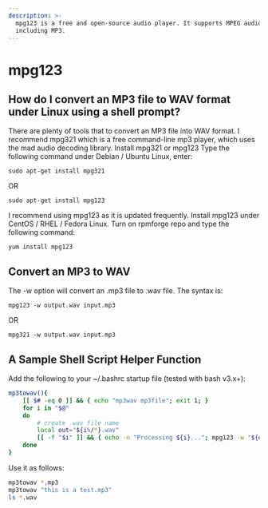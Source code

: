 ```yaml
---
description: >-
  mpg123 is a free and open-source audio player. It supports MPEG audio formats,
  including MP3.
---
```


# mpg123

## How do I convert an MP3 file to WAV format under Linux using a shell prompt?

There are plenty of tools that to convert an MP3 file into WAV format. I recommend mpg321 which is a free command-line mp3 player, which uses the mad audio decoding library. Install mpg321 or mpg123 Type the following command under Debian / Ubuntu Linux, enter:

```text
sudo apt-get install mpg321
```

OR

```text
sudo apt-get install mpg123
```

I recommend using mpg123 as it is updated frequently. Install mpg123 under CentOS / RHEL / Fedora Linux. Turn on rpmforge repo and type the following command:

```text
yum install mpg123
```

## Convert an MP3 to WAV

The -w option will convert an .mp3 file to .wav file. The syntax is:

```text
mpg123 -w output.wav input.mp3
```

OR

```text
mpg321 -w output.wav input.mp3
```

## A Sample Shell Script Helper Function

Add the following to your ~/.bashrc startup file \(tested with bash v3.x+\):

```bash
mp3towav(){
    [[ $# -eq 0 ]] && { echo "mp3wav mp3file"; exit 1; }
    for i in "$@"
    do
        # create .wav file name
        local out="${i%/*}.wav"
        [[ -f "$i" ]] && { echo -n "Processing ${i}..."; mpg123 -w "${out}" "$i" &>/dev/null  && echo "done." || echo "failed."; }
    done
}
```

Use it as follows:

```bash
mp3towav *.mp3
mp3towav "this is a test.mp3"
ls *.wav
```

